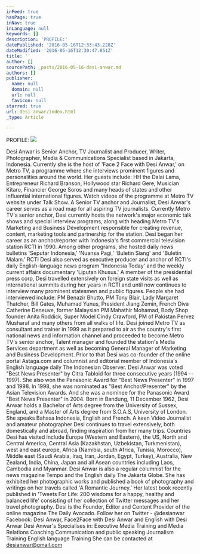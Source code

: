 ```yaml
---
inFeed: true
hasPage: true
inNav: true
inLanguage: null
keywords: []
description: 'PROFILE:'
datePublished: '2016-05-16T12:33:43.228Z'
dateModified: '2016-05-16T12:30:47.851Z'
title: ''
author: []
sourcePath: _posts/2016-05-16-desi-anwar.md
authors: []
publisher:
  name: null
  domain: null
  url: null
  favicon: null
starred: true
url: desi-anwar/index.html
_type: Article

---
```

PROFILE:
![](https://the-grid-user-content.s3-us-west-2.amazonaws.com/f7149cc8-e647-4d89-b610-1760eff8021d.jpg)

Desi Anwar is Senior Anchor, TV Journalist and Producer, Writer, Photographer, Media & Communications Specialist based in Jakarta, Indonesia. Currently she is the host of 'Face 2 Face with Desi Anwar,' on Metro TV, a programme where she interviews prominent figures and personalities around the world. Her guests include: HH the Dalai Lama, Entrepreneur Richard Branson, Hollywood star Richard Gere, Musician Kitaro, Financier George Soros and many heads of states and other influential international figures. Watch videos of the programme at Metro TV website under Talk Show. A Senior TV anchor and Journalist, Desi Anwar's career serves as a road map for all aspiring TV journalists. Currently Metro TV's senior anchor, Desi currently hosts the network's major economic talk shows and special interview programs, along with heading Metro TV's Marketing and Business Development responsible for creating revenue, content, marketing tools and partnership for the station. Desi began her career as an anchor/reporter with Indonesia's first commercial television station RCTI in 1990\. Among other programs, she hosted daily news bulletins 'Seputar Indonesia,' 'Nuansa Pagi,' 'Buletin Siang' and 'Buletin Malam.' RCTI Desi also served as executive producer and anchor of RCTI's daily English-language news program "Indonesia Today' and the weekly current affairs documentary 'Liputan Khusus.' A member of the presidential press corp, Desi travelled extensively on foreign state visits as well as international summits during her years in RCTI and until now continues to interview many prominent statesmen and public figures. People she had interviewed include: PM Benazir Bhutto, PM Tony Blair, Lady Margaret Thatcher, Bill Gates, Muhamad Yunus, President Jiang Zemin, French Diva Catherine Deneuve, former Malaysian PM Mahathir Mohamad, Body Shop founder Anita Roddick, Super Model Cindy Crawford, PM of Pakistan Pervez Musharaf and many others from all walks of life. Desi joined Metro TV as consultant and trainer in 1999 as it prepared to air as the country's first national news and information channel and proceeded to become Metro TV's senior anchor, Talent manager and founded the station's Media Services department as well as becoming General Manager of Marketing and Business Development. Prior to that Desi was co-founder of the online portal Astaga.com and columnist and editorial member of Indonesia's English language daily The Indonesian Observer. Desi Anwar was voted "Best News Presenter" by Citra Tabloid for three consecutive years (1994 -- 1997). She also won the Panasonic Award for "Best News Presenter" in 1997 and 1998\. In 1998, she was nominated as "Best Anchor/Presenter" by the Asian Television Awards. And she was a nominee for the Panasonic Award "Best News Presenter" in 2004\. Born in Bandung, 11 December 1962, Desi Anwar holds a Bachelor of Arts degree from the University of Sussex, England, and a Master of Arts degree from S.O.A.S, University of London. She speaks Bahasa Indonesia, English and French. A keen Video Journalist and amateur photographer Desi continues to travel extensively, both domestically and abroad, finding inspiration from her many trips. Countries Desi has visited include Europe (Western and Eastern), the US, North and Central America, Central Asia (Kazakhstan, Uzbekistan, Turkmenistan), west and east europe, Africa (Namibia, south Africa, Tunisia, Morocco), Middle east (Saudi Arabia, Iraq, Iran, Jordan, Egypt, Turkey), Australia, New Zealand, India, China, Japan and all Asean countries including Laos, Cambodia and Myanmar. Desi Anwar is also a regular columnist for the news magazine Tempo and the English daily The Jakarta Globe. She has exhibited her photographic works and published a book of photography and writings on her travels called 'A Romantic Journey.' Her latest book recently published in 'Tweets For Life: 200 wisdoms for a happy, healthy and balanced life' consisting of her collection of Twitter messages and her travel photography. Desi is the Founder, Editor and Content Provider of the online magazine The Daily Avocado. Follow her on Twitter - @desianwar Facebook: Desi Anwar, Face2Face with Desi Anwar and English with Desi Anwar Desi Anwar's Specialises in: Executive Media Training and Media Relations Coaching Communication and public speaking Journalism Training English language Training She can be contacted at desianwar@gmail.com